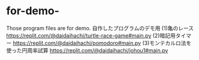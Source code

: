 # for-demo-
Those program files are for demo.
自作したプログラムのデモ用
(1)亀のレース
https://replit.com/@daidaihachi/turtle-race-game#main.py
(2)暗記用タイマー
https://replit.com/@daidaihachi/pomodoro#main.py
(3)モンテカルロ法を使った円周率試算
https://replit.com/@daidaihachi/johou1#main.py

